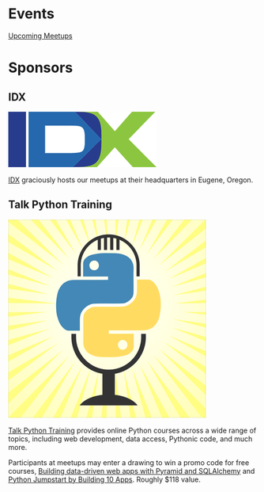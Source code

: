 # Events

[Upcoming Meetups](https://www.meetup.com/pyeugene/)

# Sponsors

## IDX

![IDX](static/idx-logo.png)

[IDX](https://idxbroker.com/) graciously hosts our meetups at their headquarters in Eugene, Oregon.

## Talk Python Training

![Talk Python Training](static/talk-python-training-logo-400x400.png)

[Talk Python Training](https://training.talkpython.fm/) provides online Python courses across a wide range of topics, including web development, data access, Pythonic code, and much more.

Participants at meetups may enter a drawing to win a promo code for free courses, [Building data-driven web apps with Pyramid and SQLAlchemy](https://training.talkpython.fm/courses/explore_pyramid/building-data-driven-web-applications-in-python-with-pyramid-sqlalchemy-and-bootstrap) and [Python Jumpstart by Building 10 Apps](https://training.talkpython.fm/courses/details/python-language-jumpstart-building-10-apps). Roughly $118 value.